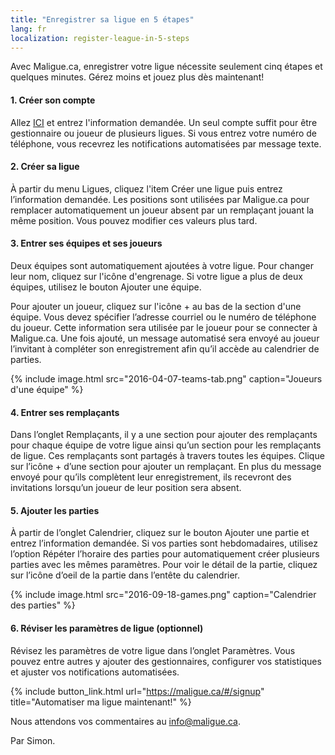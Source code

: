 ```yaml
---
title: "Enregistrer sa ligue en 5 étapes"
lang: fr
localization: register-league-in-5-steps
---
```

Avec Maligue.ca, enregistrer votre ligue nécessite seulement cinq étapes et quelques minutes. Gérez moins et jouez plus dès maintenant!

#### 1. Créer son compte

Allez [ICI](https://maligue.ca/?lang=fr#/signup) et entrez l'information demandée. Un seul compte suffit pour être gestionnaire ou joueur de plusieurs ligues. Si vous entrez votre numéro de téléphone,  vous recevrez les notifications automatisées par message texte.

#### 2. Créer sa ligue

À partir du menu Ligues, cliquez l'item Créer une ligue puis entrez l’information demandée. Les positions sont utilisées par Maligue.ca pour remplacer automatiquement un joueur absent par un remplaçant jouant la même position. Vous pouvez modifier ces valeurs plus tard. 

#### 3. Entrer ses équipes et ses joueurs

Deux équipes sont automatiquement ajoutées à votre ligue. Pour changer leur nom, cliquez sur l'icône d'engrenage. Si votre ligue a plus de deux équipes, utilisez le bouton Ajouter une équipe. 

Pour ajouter un joueur, cliquez sur l'icône + au bas de la section d'une équipe. Vous devez spécifier l’adresse courriel ou le numéro de téléphone du joueur. Cette information sera utilisée par le joueur pour se connecter à Maligue.ca. Une fois ajouté, un message automatisé sera envoyé au joueur l’invitant à compléter son enregistrement afin qu’il accède au calendrier de parties.

{% include image.html src="2016-04-07-teams-tab.png" caption="Joueurs d'une équipe" %}

#### 4. Entrer ses remplaçants

Dans l’onglet Remplaçants, il y a une section pour ajouter des remplaçants pour chaque équipe de votre ligue ainsi qu’un section pour les remplaçants de ligue. Ces remplaçants sont partagés à travers toutes les équipes. Clique sur l’icône + d’une section pour ajouter un remplaçant. En plus du message envoyé pour qu’ils complètent leur enregistrement, ils recevront des invitations lorsqu’un joueur de leur position sera absent.

#### 5. Ajouter les parties

À partir de l’onglet Calendrier, cliquez sur le bouton Ajouter une partie et entrez l’information demandée. Si vos parties sont hebdomadaires, utilisez l’option Répéter l’horaire des parties pour automatiquement créer plusieurs parties avec les mêmes paramètres. Pour voir le détail de la partie, cliquez sur l’icône d’oeil de la partie dans l’entête du calendrier.

{% include image.html src="2016-09-18-games.png" caption="Calendrier des parties" %}

#### 6. Réviser les paramètres de ligue (optionnel)

Révisez les paramètres de votre ligue dans l’onglet Paramètres. Vous pouvez entre autres y ajouter des gestionnaires, configurer vos statistiques et ajuster vos notifications automatisées.

{% include button_link.html url="https://maligue.ca/#/signup" title="Automatiser ma ligue maintenant!" %}

Nous attendons vos commentaires au [info@maligue.ca](mailto:info@maligue.ca).

Par Simon.
